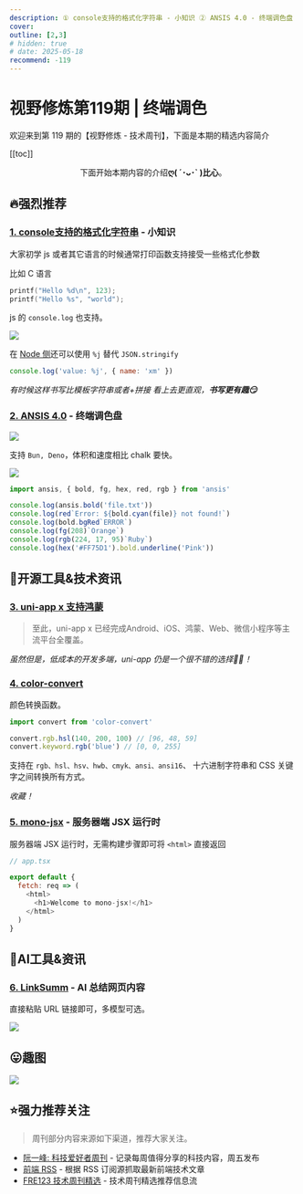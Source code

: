 ```yaml
---
description: ① console支持的格式化字符串 - 小知识 ② ANSIS 4.0 - 终端调色盘 ③ uni-app x 支持鸿蒙 ④ color-convert ⑤ mono-jsx - 服务器端 JSX 运行时 ⑥ LinkSumm - AI 总结网页内容
cover:
outline: [2,3]
# hidden: true
# date: 2025-05-18
recommend: -119
---
```


# 视野修炼第119期 | 终端调色

欢迎来到第 119 期的【视野修炼 - 技术周刊】，下面是本期的精选内容简介

[[toc]]

<center>

下面开始本期内容的介绍**ღ( ´･ᴗ･` )比心**。

</center>

## 🔥强烈推荐
### [1. console支持的格式化字符串](https://developer.mozilla.org/zh-CN/docs/Web/API/console#%E4%BD%BF%E7%94%A8%E5%AD%97%E7%AC%A6%E4%B8%B2%E6%9B%BF%E6%8D%A2) - 小知识

大家初学 js 或者其它语言的时候通常打印函数支持接受一些格式化参数

比如 C 语言
```c
printf("Hello %d\n", 123);
printf("Hello %s", "world");
```
js 的 `console.log` 也支持。 

![](https://cdn.upyun.sugarat.top/mdImg/sugar/881c75a5677280a2a5f52c3dea03ce75)

在 [Node 侧](https://nodejs.org/api/util.html#utilformatformat-args)还可以使用 `%j` 替代 `JSON.stringify`
```js
console.log('value: %j', { name: 'xm' })
```

*有时候这样书写比模板字符串或者+拼接 看上去更直观，**书写更有趣😏***

### [2. ANSIS 4.0](https://github.com/webdiscus/ansis?tab=readme-ov-file#benchmark) - 终端调色盘
![](https://cdn.upyun.sugarat.top/mdImg/sugar/39af0b85c856c63b62efbb037863ec0a)

支持 `Bun, Deno`，体积和速度相比 chalk 要快。

![](https://cdn.upyun.sugarat.top/mdImg/sugar/c0bd861808f30e18a53899321c9fdee1)

```js
import ansis, { bold, fg, hex, red, rgb } from 'ansis'

console.log(ansis.bold('file.txt'))
console.log(red`Error: ${bold.cyan(file)} not found!`)
console.log(bold.bgRed`ERROR`)
console.log(fg(208)`Orange`)
console.log(rgb(224, 17, 95)`Ruby`)
console.log(hex('#FF75D1').bold.underline('Pink'))
```
## 🔧开源工具&技术资讯
### [3. uni-app x 支持鸿蒙](https://mp.weixin.qq.com/s/CCMN8X4lbUlgn6SOQQZCxA)

>至此，uni-app x 已经完成Android、iOS、鸿蒙、Web、微信小程序等主流平台全覆盖。

*虽然但是，低成本的开发多端，uni-app 仍是一个很不错的选择👍🏻！*

### [4. color-convert](https://github.com/Qix-/color-convert)
颜色转换函数。

```js
import convert from 'color-convert'

convert.rgb.hsl(140, 200, 100) // [96, 48, 59]
convert.keyword.rgb('blue') // [0, 0, 255]
```

支持在 `rgb、hsl、hsv、hwb、cmyk、ansi、ansi16`、 十六进制字符串和 CSS 关键字之间转换所有方式。

*收藏！*

### [5. mono-jsx](https://github.com/ije/mono-jsx) - 服务器端 JSX 运行时

服务器端 JSX 运行时，无需构建步骤即可将 `<html>` 直接返回

```js
// app.tsx

export default {
  fetch: req => (
    <html>
      <h1>Welcome to mono-jsx!</h1>
    </html>
  )
}
```
## 🤖AI工具&资讯
### [6. LinkSumm](https://linksumm.aimerge.cc/) - AI 总结网页内容

直接粘贴 URL 链接即可，多模型可选。

![](https://cdn.upyun.sugarat.top/mdImg/sugar/ead06f32878dd55c0a5ede816d3fbce4)

## 😛趣图

![](https://cdn.upyun.sugarat.top/mdImg/sugar/a0a613a6045508aec4f3b7cee93d0c9a)

## ⭐️强力推荐关注

> 周刊部分内容来源如下渠道，推荐大家关注。

- [阮一峰: 科技爱好者周刊](https://www.ruanyifeng.com/blog/archives.html) - 记录每周值得分享的科技内容，周五发布
- [前端 RSS](https://fed.chanceyu.com/) - 根据 RSS 订阅源抓取最新前端技术文章
- [FRE123 技术周刊精选](https://fre123.com/weekly) - 技术周刊精选推荐信息流
